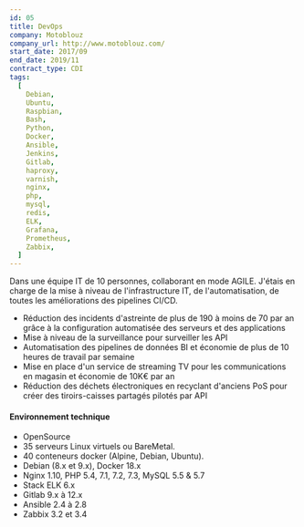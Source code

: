 ```yaml
---
id: 05
title: DevOps
company: Motoblouz
company_url: http://www.motoblouz.com/
start_date: 2017/09
end_date: 2019/11
contract_type: CDI
tags:
  [
    Debian,
    Ubuntu,
    Raspbian,
    Bash,
    Python,
    Docker,
    Ansible,
    Jenkins,
    Gitlab,
    haproxy,
    varnish,
    nginx,
    php,
    mysql,
    redis,
    ELK,
    Grafana,
    Prometheus,
    Zabbix,
  ]
---
```


Dans une équipe IT de 10 personnes, collaborant en mode AGILE. J'étais en charge de la mise à niveau de l'infrastructure IT, de l'automatisation, de toutes les améliorations des pipelines CI/CD.

- Réduction des incidents d'astreinte de plus de 190 à moins de 70 par an grâce à la configuration automatisée des serveurs et des applications
- Mise à niveau de la surveillance pour surveiller les API
- Automatisation des pipelines de données BI et économie de plus de 10 heures de travail par semaine
- Mise en place d'un service de streaming TV pour les communications en magasin et économie de 10K€ par an
- Réduction des déchets électroniques en recyclant d'anciens PoS pour créer des tiroirs-caisses partagés pilotés par API

#### Environnement technique

- OpenSource
- 35 serveurs Linux virtuels ou BareMetal.
- 40 conteneurs docker (Alpine, Debian, Ubuntu).
- Debian (8.x et 9.x), Docker 18.x
- Nginx 1.10, PHP 5.4, 7.1, 7.2, 7.3, MySQL 5.5 & 5.7
- Stack ELK 6.x
- Gitlab 9.x à 12.x
- Ansible 2.4 à 2.8
- Zabbix 3.2 et 3.4
